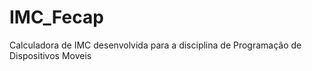 # IMC_Fecap
Calculadora de IMC desenvolvida para a disciplina de Programação de Dispositivos Moveis
